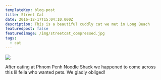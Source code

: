 ```yaml
---
templateKey: blog-post
title: Street Cat
date: 2016-12-17T15:04:10.000Z
description: This is a beautiful cuddly cat we met in Long Beach
featuredpost: false
featuredimage: /img/streetcat_compressed.jpg
tags:
  - cat
---
```

![](/img/streetcat_compressed.jpg)

After eating at Phnom Penh Noodle Shack we happened to come across this lil fella who wanted pets. We gladly obliged!
